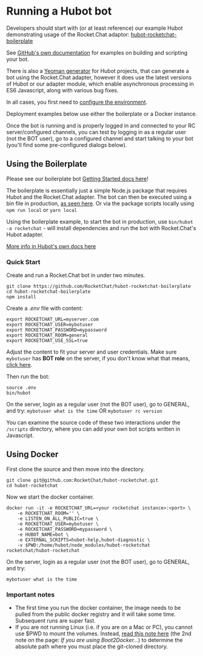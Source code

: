 # Running a Hubot bot

Developers should start with (or at least reference) our example Hubot
demonstrating usage of the Rocket.Chat adaptor:
[hubot-rocketchat-boilerplate](https://github.com/RocketChat/hubot-rocketchat-boilerplate)

See [GitHub's own documentation](https://hubot.github.com/) for examples on
building and scripting your bot.

There is also a [Yeoman generator](https://github.com/hubotio/generator-hubot)
for Hubot projects, that can generate a bot using the Rocket.Chat adapter,
however it does use the latest versions of Hubot or our adapter module, which
enable asynchronous processing in ES6 Javascript, along with various bug fixes.

In all cases, you first need to [configure the environment](../configure-bot-environment).

Deployment examples below use either the boilerplate or a Docker instance.

Once the bot is running and is properly logged in and connected to your RC
server/configured channels, you can test by logging in as a regular user
(not the BOT user), go to a configured channel and start talking to your bot
(you'll find some pre-configured dialogs below).

## Using the Boilerplate

Please see our boilerplate bot [Getting Started docs here](https://github.com/RocketChat/hubot-rocketchat-boilerplate)!

The boilerplate is essentially just a simple Node.js package that requires
Hubot and the Rocket.Chat adapter. The bot can then be executed using a bin file
in production, [as seen here](https://github.com/RocketChat/hubot-rocketchat-boilerplate/tree/master/bin).
Or via the package scripts locally using `npm run local` or `yarn local`

Using the boilerplate example, to start the bot in production, use
`bin/hubot -a rocketchat` - will install dependencies and run the bot with
Rocket.Chat's Hubot adapter.

[More info in Hubot's own docs here](https://hubot.github.com/docs/)

### Quick Start

Create and run a Rocket.Chat bot in under two minutes.

```
git clone https://github.com/RocketChat/hubot-rocketchat-boilerplate
cd hubot-rocketchat-boilerplate
npm install
```

Create a _.env_ file with content:

```
export ROCKETCHAT_URL=myserver.com
export ROCKETCHAT_USER=mybotuser
export ROCKETCHAT_PASSWORD=mypassword
export ROCKETCHAT_ROOM=general
export ROCKETCHAT_USE_SSL=true
```

Adjust the content to fit your server and user credentials. Make sure `mybotuser`
has **BOT role** on the server, if you don't know what that means,
[click here](../creating-bot-users).

Then run the bot:

```
source .env
bin/hubot
```

On the server, login as a regular user (not the BOT user), go to GENERAL,
and try: `mybotuser what is the time` OR `mybotuser rc version`

You can examine the source code of these two interactions under the `/scripts`
directory, where you can add your own bot scripts written in Javascript.

## Using Docker

First clone the source and then move into the directory.

```
git clone git@github.com:RocketChat/hubot-rocketchat.git
cd hubot-rocketchat
```

Now we start the docker container.

```
docker run -it -e ROCKETCHAT_URL=<your rocketchat instance>:<port> \
    -e ROCKETCHAT_ROOM='' \
    -e LISTEN_ON_ALL_PUBLIC=true \
    -e ROCKETCHAT_USER=mybotuser \
    -e ROCKETCHAT_PASSWORD=mypassword \
    -e HUBOT_NAME=bot \
    -e EXTERNAL_SCRIPTS=hubot-help,hubot-diagnostic \
    -v $PWD:/home/hubot/node_modules/hubot-rocketchat rocketchat/hubot-rocketchat
```

On the server, login as a regular user (not the BOT user), go to GENERAL, and try:

```
mybotuser what is the time
```

### Important notes

- The first time you run the docker container, the image needs to be pulled from the public docker registry and it will take some time.  Subsequent runs are super fast.
- If you are not running Linux (i.e. if you are on a Mac or PC), you cannot use $PWD to mount the volumes. Instead, [read this note here](https://docs.docker.com/userguide/dockervolumes/) (the 2nd note on the page: *If you are using Boot2Docker...*) to determine the absolute path where you must place the git-cloned directory.
